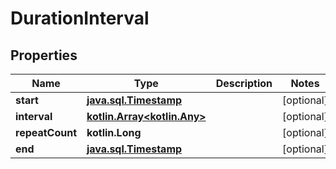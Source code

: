 
# DurationInterval

## Properties
Name | Type | Description | Notes
------------ | ------------- | ------------- | -------------
**start** | [**java.sql.Timestamp**](java.sql.Timestamp.md) |  |  [optional]
**interval** | [**kotlin.Array&lt;kotlin.Any&gt;**](kotlin.Any.md) |  |  [optional]
**repeatCount** | **kotlin.Long** |  |  [optional]
**end** | [**java.sql.Timestamp**](java.sql.Timestamp.md) |  |  [optional]



